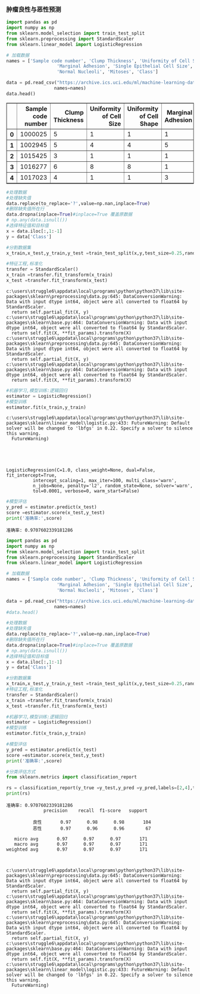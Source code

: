 
### 肿瘤良性与恶性预测


```python
import pandas as pd
import numpy as np
from sklearn.model_selection import train_test_split
from sklearn.preprocessing import StandardScaler
from sklearn.linear_model import LogisticRegression

```


```python
# 加载数据
names = ['Sample code number', 'Clump Thickness', 'Uniformity of Cell Size', 'Uniformity of Cell Shape',
                   'Marginal Adhesion', 'Single Epithelial Cell Size', 'Bare Nuclei', 'Bland Chromatin',
                   'Normal Nucleoli', 'Mitoses', 'Class']

data = pd.read_csv("https://archive.ics.uci.edu/ml/machine-learning-databases/breast-cancer-wisconsin/breast-cancer-wisconsin.data",
                  names=names)
data.head()

```




<div>
<style scoped>
    .dataframe tbody tr th:only-of-type {
        vertical-align: middle;
    }

    .dataframe tbody tr th {
        vertical-align: top;
    }

    .dataframe thead th {
        text-align: right;
    }
</style>
<table border="1" class="dataframe">
  <thead>
    <tr style="text-align: right;">
      <th></th>
      <th>Sample code number</th>
      <th>Clump Thickness</th>
      <th>Uniformity of Cell Size</th>
      <th>Uniformity of Cell Shape</th>
      <th>Marginal Adhesion</th>
      <th>Single Epithelial Cell Size</th>
      <th>Bare Nuclei</th>
      <th>Bland Chromatin</th>
      <th>Normal Nucleoli</th>
      <th>Mitoses</th>
      <th>Class</th>
    </tr>
  </thead>
  <tbody>
    <tr>
      <th>0</th>
      <td>1000025</td>
      <td>5</td>
      <td>1</td>
      <td>1</td>
      <td>1</td>
      <td>2</td>
      <td>1</td>
      <td>3</td>
      <td>1</td>
      <td>1</td>
      <td>2</td>
    </tr>
    <tr>
      <th>1</th>
      <td>1002945</td>
      <td>5</td>
      <td>4</td>
      <td>4</td>
      <td>5</td>
      <td>7</td>
      <td>10</td>
      <td>3</td>
      <td>2</td>
      <td>1</td>
      <td>2</td>
    </tr>
    <tr>
      <th>2</th>
      <td>1015425</td>
      <td>3</td>
      <td>1</td>
      <td>1</td>
      <td>1</td>
      <td>2</td>
      <td>2</td>
      <td>3</td>
      <td>1</td>
      <td>1</td>
      <td>2</td>
    </tr>
    <tr>
      <th>3</th>
      <td>1016277</td>
      <td>6</td>
      <td>8</td>
      <td>8</td>
      <td>1</td>
      <td>3</td>
      <td>4</td>
      <td>3</td>
      <td>7</td>
      <td>1</td>
      <td>2</td>
    </tr>
    <tr>
      <th>4</th>
      <td>1017023</td>
      <td>4</td>
      <td>1</td>
      <td>1</td>
      <td>3</td>
      <td>2</td>
      <td>1</td>
      <td>3</td>
      <td>1</td>
      <td>1</td>
      <td>2</td>
    </tr>
  </tbody>
</table>
</div>




```python
#处理数据
#处理缺失值
data.replace(to_replace='?',value=np.nan,inplace=True)
#删除缺失值所在行
data.dropna(inplace=True)#inplace=True 覆盖原数据
# np.any(data.isnull())
#选择特征值和目标值
x = data.iloc[:,1:-1]
y = data['Class']

#分割数据集
x_train,x_test,y_train,y_test =train_test_split(x,y,test_size=0.25,random_state=8)

```


```python
#特征工程,标准化
transfer = StandardScaler()
x_train =transfer.fit_transform(x_train)
x_test =transfer.fit_transform(x_test)
```

    c:\users\struggle6\appdata\local\programs\python\python37\lib\site-packages\sklearn\preprocessing\data.py:645: DataConversionWarning: Data with input dtype int64, object were all converted to float64 by StandardScaler.
      return self.partial_fit(X, y)
    c:\users\struggle6\appdata\local\programs\python\python37\lib\site-packages\sklearn\base.py:464: DataConversionWarning: Data with input dtype int64, object were all converted to float64 by StandardScaler.
      return self.fit(X, **fit_params).transform(X)
    c:\users\struggle6\appdata\local\programs\python\python37\lib\site-packages\sklearn\preprocessing\data.py:645: DataConversionWarning: Data with input dtype int64, object were all converted to float64 by StandardScaler.
      return self.partial_fit(X, y)
    c:\users\struggle6\appdata\local\programs\python\python37\lib\site-packages\sklearn\base.py:464: DataConversionWarning: Data with input dtype int64, object were all converted to float64 by StandardScaler.
      return self.fit(X, **fit_params).transform(X)
    


```python
#机器学习,模型训练:逻辑回归
estimator = LogisticRegression()
#模型训练
estimator.fit(x_train,y_train)


```

    c:\users\struggle6\appdata\local\programs\python\python37\lib\site-packages\sklearn\linear_model\logistic.py:433: FutureWarning: Default solver will be changed to 'lbfgs' in 0.22. Specify a solver to silence this warning.
      FutureWarning)
    




    LogisticRegression(C=1.0, class_weight=None, dual=False, fit_intercept=True,
              intercept_scaling=1, max_iter=100, multi_class='warn',
              n_jobs=None, penalty='l2', random_state=None, solver='warn',
              tol=0.0001, verbose=0, warm_start=False)




```python
#模型评估
y_pred = estimator.predict(x_test)
score =estimator.score(x_test,y_test)
print('准确率:',score)


```

    准确率: 0.9707602339181286
    


```python
import pandas as pd
import numpy as np
from sklearn.model_selection import train_test_split
from sklearn.preprocessing import StandardScaler
from sklearn.linear_model import LogisticRegression

# 加载数据
names = ['Sample code number', 'Clump Thickness', 'Uniformity of Cell Size', 'Uniformity of Cell Shape',
                   'Marginal Adhesion', 'Single Epithelial Cell Size', 'Bare Nuclei', 'Bland Chromatin',
                   'Normal Nucleoli', 'Mitoses', 'Class']

data = pd.read_csv("https://archive.ics.uci.edu/ml/machine-learning-databases/breast-cancer-wisconsin/breast-cancer-wisconsin.data",
                  names=names)
#data.head()

#处理数据
#处理缺失值
data.replace(to_replace='?',value=np.nan,inplace=True)
#删除缺失值所在行
data.dropna(inplace=True)#inplace=True 覆盖原数据
# np.any(data.isnull())
#选择特征值和目标值
x = data.iloc[:,1:-1]
y = data['Class']

#分割数据集
x_train,x_test,y_train,y_test =train_test_split(x,y,test_size=0.25,random_state=8)
#特征工程,标准化
transfer = StandardScaler()
x_train =transfer.fit_transform(x_train)
x_test =transfer.fit_transform(x_test)

#机器学习,模型训练:逻辑回归
estimator = LogisticRegression()
#模型训练
estimator.fit(x_train,y_train)

#模型评估
y_pred = estimator.predict(x_test)
score =estimator.score(x_test,y_test)
print('准确率:',score)

#分类评估方式
from sklearn.metrics import classification_report

rs = classification_report(y_true =y_test,y_pred =y_pred,labels=[2,4],target_names=['良性','恶性'])
print(rs)
```

    准确率: 0.9707602339181286
                  precision    recall  f1-score   support
    
              良性       0.97      0.98      0.98       104
              恶性       0.97      0.96      0.96        67
    
       micro avg       0.97      0.97      0.97       171
       macro avg       0.97      0.97      0.97       171
    weighted avg       0.97      0.97      0.97       171
    
    

    c:\users\struggle6\appdata\local\programs\python\python37\lib\site-packages\sklearn\preprocessing\data.py:645: DataConversionWarning: Data with input dtype int64, object were all converted to float64 by StandardScaler.
      return self.partial_fit(X, y)
    c:\users\struggle6\appdata\local\programs\python\python37\lib\site-packages\sklearn\base.py:464: DataConversionWarning: Data with input dtype int64, object were all converted to float64 by StandardScaler.
      return self.fit(X, **fit_params).transform(X)
    c:\users\struggle6\appdata\local\programs\python\python37\lib\site-packages\sklearn\preprocessing\data.py:645: DataConversionWarning: Data with input dtype int64, object were all converted to float64 by StandardScaler.
      return self.partial_fit(X, y)
    c:\users\struggle6\appdata\local\programs\python\python37\lib\site-packages\sklearn\base.py:464: DataConversionWarning: Data with input dtype int64, object were all converted to float64 by StandardScaler.
      return self.fit(X, **fit_params).transform(X)
    c:\users\struggle6\appdata\local\programs\python\python37\lib\site-packages\sklearn\linear_model\logistic.py:433: FutureWarning: Default solver will be changed to 'lbfgs' in 0.22. Specify a solver to silence this warning.
      FutureWarning)
    


```python

```
